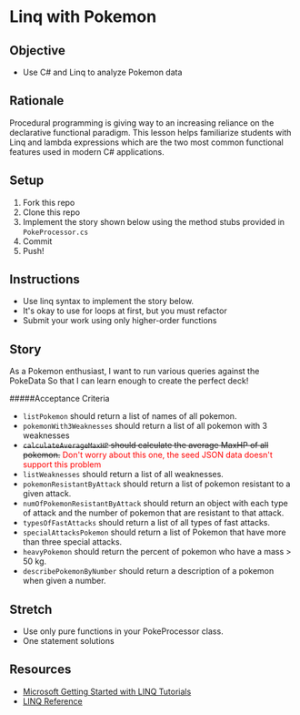 # Linq with Pokemon

## Objective

* Use C# and Linq to analyze Pokemon data

## Rationale

Procedural programming is giving way to an increasing reliance on the declarative functional paradigm.  This lesson helps familiarize students with Linq and lambda expressions which are the two most common functional features used in modern C# applications.

## Setup

1. Fork this repo
1. Clone this repo
1. Implement the story shown below using the method stubs provided in `PokeProcessor.cs`
1. Commit
1. Push!

## Instructions

* Use linq syntax to implement the story below.
* It's okay to use for loops at first, but you must refactor
* Submit your work using only higher-order functions

## Story

As a Pokemon enthusiast,
I want to run various queries against the PokeData
So that I can learn enough to create the perfect deck!

#####Acceptance Criteria
* `listPokemon` should return a list of names of all pokemon.
* `pokemonWith3Weaknesses` should return a list of all pokemon with 3 weaknesses
* ~~`calculateAverageMaxHP` should calculate the average MaxHP of all pokemon.~~ <span style="color:red;"> Don't worry about this one, the seed JSON data doesn't support this problem </span>
* `listWeaknesses` should return a list of all weaknesses.
* `pokemonResistantByAttack` should return a list of pokemon resistant to a given attack.
* `numOfPokemonResistantByAttack` should return an object with each type of attack and the number of pokemon that are resistant to that attack.
* `typesOfFastAttacks` should return a list of all types of fast attacks.
* `specialAttacksPokemon` should return a list of Pokemon that have more than three special attacks.
* `heavyPokemon` should return the percent of pokemon who have a mass > 50 kg.
* `describePokemonByNumber` should return a description of a pokemon when given a number.


## Stretch

* Use only pure functions in your PokeProcessor class.
* One statement solutions

## Resources

* [Microsoft Getting Started with LINQ Tutorials](https://docs.microsoft.com/en-us/dotnet/visual-basic/programming-guide/concepts/linq/getting-started-with-linq)
* [LINQ Reference](https://docs.microsoft.com/en-us/dotnet/csharp/programming-guide/concepts/linq/)

